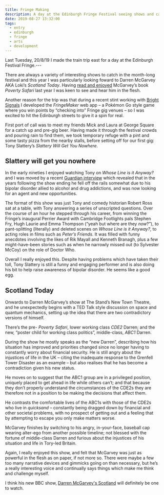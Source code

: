 ```yaml
---
title: Fringe Making
description: A day at the Edinburgh Fringe Festival seeing shows and catching up with old friends
date: 2019-08-27 13:32:00
tags:
  - entry
  - edinburgh
  - fringe
  - arts
  - development
---
```

Last Tuesday, 20/8/19 I made the train trip east for a day at the Edinburgh Festival Fringe.---

There are always a variety of interesting shows to catch in the month-long festival and this year I was particularly looking foward to Darren McGarvey <abbr>AKA</abbr> Loki’s _Scotland Today_. Having <a href="{{ '/posts/poverty-safari-by-darren-mcgarvey/' | url }}">read and enjoyed</a> McGarvey’s book _Poverty Safari_ last year I was keen to see and hear him in the flesh.

Another reason for the trip was that during a recent stint working with [Bright Signals](https://brightsignals.co.uk/) I developed the _FringeMaker_ web app – a Pokémon Go style game where you win points by “checking into” Fringe gig venues – so I was excited to hit the Edinburgh streets to give it a spin for real.

First port of call was to meet my friends Mick and Laura at George Square for a catch up and pre-gig beer. Having made it through the festival crowds and pouring rain to find them, we took temporary refuge with a pint and some tasty pizza from the nearby stalls, before setting off for our first gig: <span class="nobreak">Tony Slattery’s _Slattery Will Get You Nowhere_</span>.

## Slattery will get you nowhere

In the early nineties I enjoyed watching Tony on _Whose Line is it Anyway?_ and I was moved by a recent [Guardian interview](https://www.theguardian.com/lifeandstyle/2019/apr/29/tony-slattery-had-very-happy-time-went-slightly-barmy) which revealed that in the years following the show ending he fell off the rails somewhat due to his bipolar disorder allied to alcohol and drug addictions, and was now looking for an agent and new opportunities.

The format of this show was just Tony and comedy historian Robert Ross sat at a table, with Tony answering a series of unscripted questions. Over the course of an hour he stepped through his career, from winning the Fringe’s inaugural Perrier Award with Cambridge Footlights pals Stephen Fry, Hugh Laurie and Emma Thompson (“yeah but where are they _now_?”), to pant-splitting (literally) and deleted scenes on _Whose Line is it Anyway?_, to acting roles in films such as _Peter’s Friends_. It was filled with funny anecdotes involving the likes of Rik Mayall and Kenneth Branagh, plus a few might-have-been stories such as when he narrowly missed out (to Sylvester McCoy) on the role of Doctor Who.

Overall I really enjoyed this. Despite having problems which have taken their toll, Tony Slattery is still a funny and engaging performer and is also doing his bit to help raise awareness of bipolar disorder. He seems like a good egg.

## Scotland Today

Onwards to Darren McGarvey’s show at The Stand’s New Town Theatre, and he unexpectedly begins with a TED Talk style discussion on space and quantum mechanics, setting up the idea that there are two contradictory versions of himself.

There’s the pre- _Poverty Safari_, lower working class _CDE2_ Darren; and the new, “poster child for working class politics”, middle-class, _ABC1_ Darren.

During the show he mostly speaks as the “new Darren”, describing how his situation has improved and priorities changed since no longer having to constantly worry about financial security. He is still angry about the injustices of life in the <abbr>UK</abbr> – citing the inadequate response to the Grenfell Tower Disaster as an example – but also realises that he has become a contradiction given his new status.

He moves on to suggest that the ABC1 group are in a privileged position, uniquely placed to get ahead in life while others can’t; and that because they don’t properly understand the circumstances of the CDE2s they are therefore not in a position to be making the decisions that affect them.

He contrasts the comfortable lives of the ABC1s with those of the CDE2s who live in _quicksand_ – constantly being dragged down by financial and other societal problems, with no prospect of getting out and a feeling that by attempting to escape you only make matters worse.

McGarvey finishes by switching to his angry, in-your-face, baseball cap wearing alter-ego from another possible timeline; not blessed with the fortune of middle-class Darren and furious about the injustices of his situation and life in Tory-led Britain.

Again, I really enjoyed this show, and felt that McGarvey was just as powerful in the flesh as on paper, if not more so. There were maybe a few too many narrative devices and gimmicks going on than necessary, but he’s a really interesting voice and continually says things which make me think and challenge myself.

I think his new BBC show, [Darren McGarvey's Scotland](https://www.bbc.co.uk/programmes/m00087lh) will definitely be one to watch.
